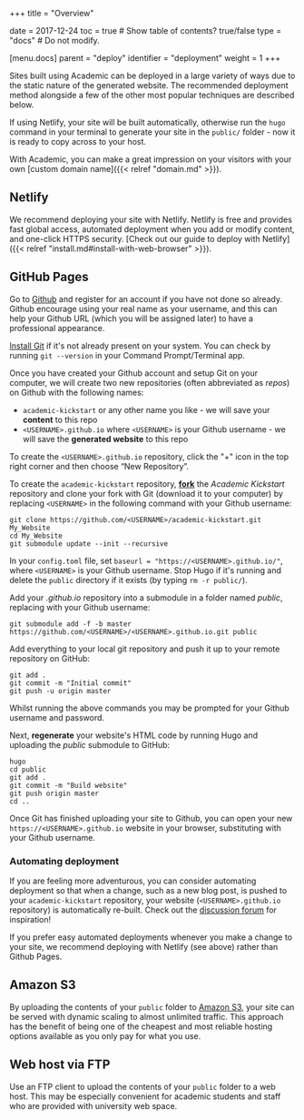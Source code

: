 +++
title = "Overview"

date = 2017-12-24
toc = true  # Show table of contents? true/false
type = "docs"  # Do not modify.

[menu.docs]
    parent = "deploy"
    identifier = "deployment"
    weight = 1
+++

Sites built using Academic can be deployed in a large variety of ways due to the static nature of the generated website. The recommended deployment method alongside a few of the other most popular techniques are described below.

If using Netlify, your site will be built automatically, otherwise run the `hugo` command in your terminal to generate your site in the `public/` folder - now it is ready to copy across to your host.

With Academic, you can make a great impression on your visitors with your own [custom domain name]({{< relref "domain.md" >}}). 

## Netlify

We recommend deploying your site with Netlify. Netlify is free and provides fast global access, automated deployment when you add or modify content, and one-click HTTPS security. [Check out our guide to deploy with Netlify]({{< relref "install.md#install-with-web-browser" >}}).

## GitHub Pages

Go to [Github](http://www.github.com/) and register for an account if you have not done so already. Github encourage using your real name as your username, and this can help your Github URL (which you will be assigned later) to have a professional appearance.

[Install Git](https://help.github.com/articles/set-up-git/) if it's not already present on your system. You can check by running `git --version` in your Command Prompt/Terminal app.

Once you have created your Github account and setup Git on your computer, we will create two new repositories (often abbreviated as *repos*) on Github with the following names:
                                                                    
- `academic-kickstart` or any other name you like - we will save your **content** to this repo
- `<USERNAME>.github.io` where `<USERNAME>` is your Github username - we will save the **generated website** to this repo

To create the `<USERNAME>.github.io` repository, click the "+" icon in the top right corner and then choose “New Repository”.
 
To create the `academic-kickstart` repository, [**fork**](https://github.com/sourcethemes/academic-kickstart#fork-destination-box) the *Academic Kickstart* repository and clone your fork with Git (download it to your computer) by replacing `<USERNAME>` in the following command with your Github username: 
                                         
    git clone https://github.com/<USERNAME>/academic-kickstart.git My_Website
    cd My_Website
    git submodule update --init --recursive
                                             
In your `config.toml` file, set `baseurl = "https://<USERNAME>.github.io/"`, where `<USERNAME>` is your Github username. Stop Hugo if it's running and delete the `public` directory if it exists (by typing `rm -r public/`).

Add your *<USERNAME>.github.io* repository into a submodule in a folder named *public*, replacing *<USERNAME>* with your Github username:

    git submodule add -f -b master https://github.com/<USERNAME>/<USERNAME>.github.io.git public

Add everything to your local git repository and push it up to your remote repository on GitHub:

    git add .
    git commit -m "Initial commit"
    git push -u origin master

Whilst running the above commands you may be prompted for your Github username and password.

Next, **regenerate** your website's HTML code by running Hugo and uploading the *public* submodule to GitHub:

    hugo
    cd public
    git add .
    git commit -m "Build website"
    git push origin master
    cd ..

Once Git has finished uploading your site to Github, you can open your new `https://<USERNAME>.github.io` website in your browser, substituting *<USERNAME>* with your Github username.

### Automating deployment

If you are feeling more adventurous, you can consider automating deployment so that when a change, such as a new blog post, is pushed to your `academic-kickstart` repository, your website (`<USERNAME>.github.io` repository) is automatically re-built. Check out the [discussion forum](http://discourse.gohugo.io/) for inspiration!

If you prefer easy automated deployments whenever you make a change to your site, we recommend deploying with Netlify (see above) rather than Github Pages.

## Amazon S3

By uploading the contents of your `public` folder to [Amazon S3](https://aws.amazon.com/s3/), your site can be served with dynamic scaling to almost unlimited traffic. This approach has the benefit of being one of the cheapest and most reliable hosting options available as you only pay for what you use.

## Web host via FTP

Use an FTP client to upload the contents of your `public` folder to a web host. This may be especially convenient for academic students and staff who are provided with university web space. 
